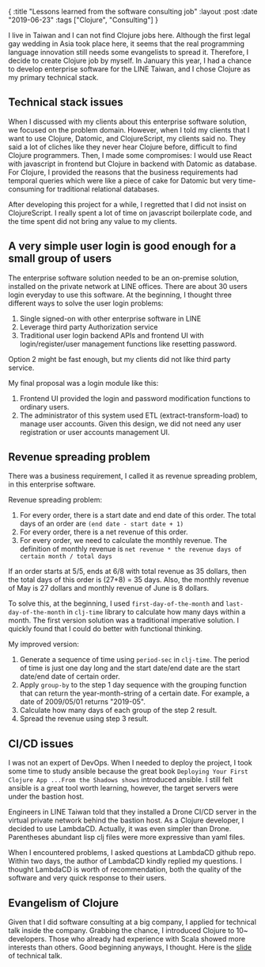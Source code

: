 {
 :title "Lessons learned from the software consulting job"
 :layout :post
 :date "2019-06-23"
 :tags ["Clojure", "Consulting"]
}

I live in Taiwan and I can not find Clojure jobs here. Although the first legal gay wedding in Asia took place here, it seems that the real programming language innovation still needs some evangelists to spread it. Therefore, I decide to create Clojure job by myself. In January this year, I had a chance to develop enterprise software for the LINE Taiwan, and I chose Clojure as my primary technical stack.

## Technical stack issues

When I discussed with my clients about this enterprise software solution, we focused on the problem domain. However, when I told my clients that I want to use Clojure, Datomic, and ClojureScript, my clients said no. They said a lot of cliches like they never hear Clojure before, difficult to find Clojure programmers. Then, I made some compromises: I would use React with javascript in frontend but Clojure in backend with Datomic as database. For Clojure, I provided the reasons that the business requirements had temporal queries which were like a piece of cake for Datomic but very time-consuming for traditional relational databases.

After developing this project for a while, I regretted that I did not insist on ClojureScript. I really spent a lot of time on javascript boilerplate code, and the time spent did not bring any value to my clients.

## A very simple user login is good enough for a small group of users

The enterprise software solution needed to be an on-premise solution, installed on the private network at LINE offices. There are about 30 users login everyday to use this software. At the beginning, I thought three different ways to solve the user login problems:

1. Single signed-on with other enterprise software in LINE
2. Leverage third party Authorization service
3. Traditional user login backend APIs and frontend UI with login/register/user management functions like resetting password.

Option 2 might be fast enough, but my clients did not like third party service.

My final proposal was a login module like this:
1. Frontend UI provided the login and password modification functions to ordinary users.
2. The administrator of this system used ETL (extract-transform-load) to manage user accounts. Given this design, we did not need any user registration or user accounts management UI.

## Revenue spreading problem

There was a business requirement, I called it as revenue spreading problem, in this enterprise software.

Revenue spreading problem:
1. For every order, there is a start date and end date of this order. The total days of an order are `(end date - start date + 1)`
2. For every order, there is a net revenue of this order.
3. For every order, we need to calculate the monthly revenue. The definition of monthly revenue is `net revenue * the revenue days of certain month / total days`

If an order starts at 5/5, ends at 6/8 with total revenue as 35 dollars, then the total days of this order is (27+8) = 35 days. Also, the monthly revenue of May is 27 dollars and monthly revenue of June is 8 dollars.

To solve this, at the beginning, I used `first-day-of-the-month` and `last-day-of-the-month` in `clj-time` library to calculate how many days within a month. The first version solution was a traditional imperative solution. I quickly found that I could do better with functional thinking.

My improved version:
1. Generate a sequence of time using `period-sec` in `clj-time`. The period of time is just one day long and the start date/end date are the start date/end date of certain order.
2. Apply `group-by` to the step 1 day sequence with the grouping function that can return the year-month-string of a certain date. For example, a date of 2009/05/01 returns "2019-05".
3. Calculate how many days of each group of the step 2 result.
4. Spread the revenue using step 3 result.

## CI/CD issues

I was not an expert of DevOps. When I needed to deploy the project, I took some time to study ansible because the great book `Deploying Your First Clojure App ...From the Shadows shows` introduced ansible. I still felt ansible is a great tool worth learning, however, the target servers were under the bastion host.

Engineers in LINE Taiwan told that they installed a Drone CI/CD server in the virtual private network behind the bastion host. As a Clojure developer, I decided to use LambdaCD. Actually, it was even simpler than Drone. Parentheses abundant lisp clj files were more expressive than yaml files.

When I encountered problems, I asked questions at LambdaCD github repo. Within two days, the author of LambdaCD kindly replied my questions. I thought LambdaCD is worth of recommendation, both the quality of the software and very quick response to their users.

## Evangelism of Clojure

Given that I did software consulting at a big company, I applied for technical talk inside the company. Grabbing the chance, I introduced Clojure to 10~ developers. Those who already had experience with Scala showed more interests than others. Good beginning anyways, I thought. Here is the [slide](https://www.slideshare.net/humorless/the-productivity-brought-by-clojure-149170292/) of technical talk.

